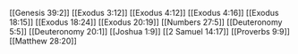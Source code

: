 [[Genesis 39:2]]
[[Exodus 3:12]]
[[Exodus 4:12]]
[[Exodus 4:16]]
[[Exodus 18:15]]
[[Exodus 18:24]]
[[Exodus 20:19]]
[[Numbers 27:5]]
[[Deuteronomy 5:5]]
[[Deuteronomy 20:1]]
[[Joshua 1:9]]
[[2 Samuel 14:17]]
[[Proverbs 9:9]]
[[Matthew 28:20]]
